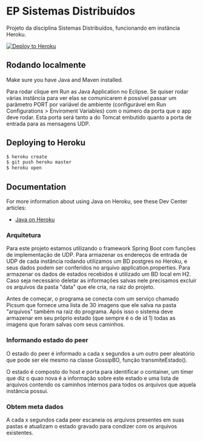 # EP Sistemas Distribuídos

Projeto da disciplina Sistemas Distribuídos, funcionando em instância Heroku.

[![Deploy to Heroku](https://www.herokucdn.com/deploy/button.png)](https://heroku.com/deploy)

## Rodando localmente

Make sure you have Java and Maven installed.

Para rodar clique em Run as Java Application no Eclipse.
Se quiser rodar várias instância para ver elas se comunicarem é possível passar um parâmetro PORT por variável de ambiente (configurável em Run Configurations > Enviroment Variables) com o número da porta que o app deve rodar. Esta porta será tanto a do Tomcat embutido quanto a porta de entrada para as mensagens UDP.

## Deploying to Heroku

```sh
$ heroku create
$ git push heroku master
$ heroku open
```

## Documentation

For more information about using Java on Heroku, see these Dev Center articles:

- [Java on Heroku](https://devcenter.heroku.com/categories/java)

### Arquitetura

Para este projeto estamos utilizando o framework Spring Boot com funções de implementação de UDP.
Para armazenar os endereços de entrada de UDP de cada instância rodando utilizamos um BD postgres no Heroku, e seus dados podem ser conferidos no arquivo application.properties.
Para armazenar os dados de estados recebidos é utilizado um BD local em H2. Caso seja necessário deletar as informações salvas nele precisamos excluir os arquivos da pasta "data" que ele cria, na raiz do projeto.

Antes de começar, o programa se conecta com um serviço chamado Picsum que fornece uma lista de 30 imagens que ele salva na pasta "arquivos" também na raiz do programa. Após isso o sistema deve armazenar em seu próprio estado (que sempre é o de id 1) todas as imagens que foram salvas com seus caminhos.

### Informando estado do peer

O estado do peer é informado a cada x segundos a um outro peer aleatório que pode ser ele mesmo na classe GossipBO, função transmiteEstado().

O estado é composto do host e porta para identificar o container, um timer que diz o quao nova é a informação sobre este estado e uma lista de arquivos contendo os caminhos internos para todos os arquivos que aquela instância possui.

### Obtem meta dados

A cada x segundos cada peer escaneia os arquivos presentes em suas pastas e atualizam o estado gravado para condizer com os arquivos existentes.
